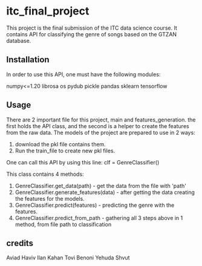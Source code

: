 # itc_final_project

This project is the final submission of the ITC data science course.
It contains API for classifying the genre of songs based on the GTZAN database.

## Installation
In order to use this API, one must have the following modules:

numpy<=1.20
librosa
os
pydub
pickle
pandas
sklearn
tensorflow

## Usage

There are 2 important file for this project, main and features_generation. the first holds the API class, and the second is a helper to create the features 
from the raw data.
The models of the project are prepared to use in 2 ways:
1. download the pkl file contains them.
2. Run the train_file to create new pkl files.

One can call this API by using this line:
clf = GenreClassifier()

This class contains 4 methods:
1. GenreClassifier.get_data(path) - get the data from the file with 'path'
2. GenreClassifier.generate_features(data) - after getting the data creating the features for the models.
3. GenreClassifier.predict(features) - predicting the genre with the features.
4. GenreClassifier.predict_from_path - gathering all 3 steps above in 1 method, from file path to classification
 
 ## credits
Aviad Haviv
Ilan Kahan
Tovi Benoni
Yehuda Shvut
